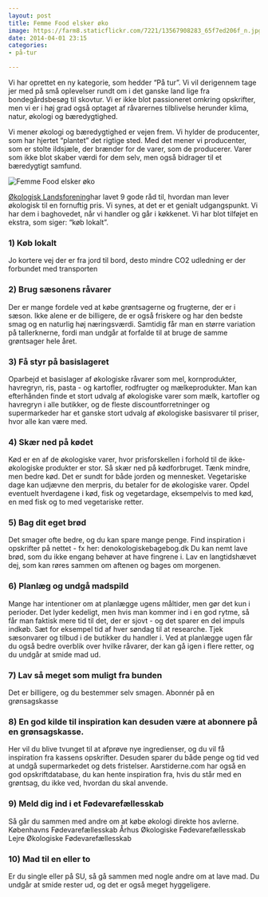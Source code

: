 ```yaml
---
layout: post
title: Femme Food elsker øko
image: https://farm8.staticflickr.com/7221/13567908283_65f7ed206f_n.jpg
date: 2014-04-01 23:15
categories:
- på-tur

---
```


Vi har oprettet en ny kategorie, som hedder “På tur”. Vi vil derigennem tage jer med på små oplevelser rundt om i det ganske land lige fra bondegårdsbesøg til skovtur. Vi er ikke blot passioneret omkring opskrifter, men vi er i høj grad også optaget af råvarernes tilblivelse herunder klima, natur, økologi og bæredygtighed. 

Vi mener økologi og bæredygtighed er vejen frem. Vi hylder de producenter, som har hjertet “plantet” det rigtige sted. Med det mener vi producenter, som er stolte ildsjæle, der brænder for de varer, som de producerer. Varer som ikke blot skaber værdi for dem selv, men også bidrager til et bæredygtigt samfund.


![Femme Food elsker øko](https://farm8.staticflickr.com/7221/13567908283_65f7ed206f_z.jpg)


[Økologisk Landsforening](http://www.okologi.dk/default.aspx)har lavet 9 gode råd til, hvordan man lever økologisk til en fornuftig pris. Vi synes, at det er et genialt udgangspunkt. Vi har dem i baghovedet, når vi handler og går i køkkenet. Vi har blot tilføjet en ekstra, som siger: “køb lokalt”. 

### 1) Køb lokalt
Jo kortere vej der er fra jord til bord, desto mindre CO2 udledning er der forbundet med transporten

### 2) Brug sæsonens råvarer

Der er mange fordele ved at købe grøntsagerne og frugterne, der er i sæson. Ikke alene er de billigere, de er også friskere og har den bedste smag og en naturlig høj næringsværdi. Samtidig får man en større variation på tallerknerne, fordi man undgår at forfalde til at bruge de samme grøntsager hele året.

### 3) Få styr på basislageret

Oparbejd et basislager af økologiske råvarer som mel, kornprodukter, havregryn, ris, pasta - og kartofler, rodfrugter og mælkeprodukter. Man kan efterhånden finde et stort udvalg af økologiske varer som mælk, kartofler og havregryn i alle butikker, og de fleste discountforretninger og supermarkeder har et ganske stort udvalg af økologiske basisvarer til priser, hvor alle kan være med.

### 4) Skær ned på kødet

Kød er en af de økologiske varer, hvor prisforskellen i forhold til de ikke-økologiske produkter er stor. Så skær ned på kødforbruget. Tænk mindre, men bedre kød. Det er sundt for både jorden og mennesket. Vegetariske dage kan udjævne den merpris, du betaler for de økologiske varer. Opdel eventuelt hverdagene i kød, fisk og vegetardage, eksempelvis to med kød, en med fisk og to med vegetariske retter.

### 5) Bag dit eget brød

Det smager ofte bedre, og du kan spare mange penge. Find inspiration i opskrifter på nettet - fx her: denokologiskebagebog.dk 
Du kan nemt lave brød, som du ikke engang behøver at have fingrene i. Lav en langtidshævet dej, som kan røres sammen om aftenen og bages om morgenen.

### 6) Planlæg og undgå madspild

Mange har intentioner om at planlægge ugens måltider, men gør det kun i perioder. Det lyder kedeligt, men hvis man kommer ind i en god rytme, så får man faktisk mere tid til det, der er sjovt - og det sparer en del impuls indkøb. Sæt for eksempel tid af hver søndag til at researche. Tjek sæsonvarer og tilbud i de butikker du handler i. Ved at planlægge ugen får du også bedre overblik over hvilke råvarer, der kan gå igen i flere retter, og du undgår at smide mad ud.

### 7) Lav så meget som muligt fra bunden

Det er billigere, og du bestemmer selv smagen.
Abonnér på en grønsagskasse


### 8) En god kilde til inspiration kan desuden være at abonnere på en grønsagskasse. 

Her vil du blive tvunget til at afprøve nye ingredienser, og du vil få inspiration fra kassens opskrifter. Desuden sparer du både penge og tid ved at undgå supermarkedet og dets fristelser.  Aarstiderne.com har også en god opskriftdatabase, du kan hente inspiration fra, hvis du står med en grøntsag, du ikke ved, hvordan du skal anvende.

### 9) Meld dig ind i et Fødevarefællesskab

Så går du sammen med andre om at købe økologi direkte hos avlerne.
Københavns Fødevarefællesskab
Århus Økologiske Fødevarefællesskab
Lejre Økologiske Fødevarefællesskab

### 10) Mad til en eller to

Er du single eller på SU, så gå sammen med nogle andre om at lave mad. Du undgår at smide rester ud, og det er også meget hyggeligere.

